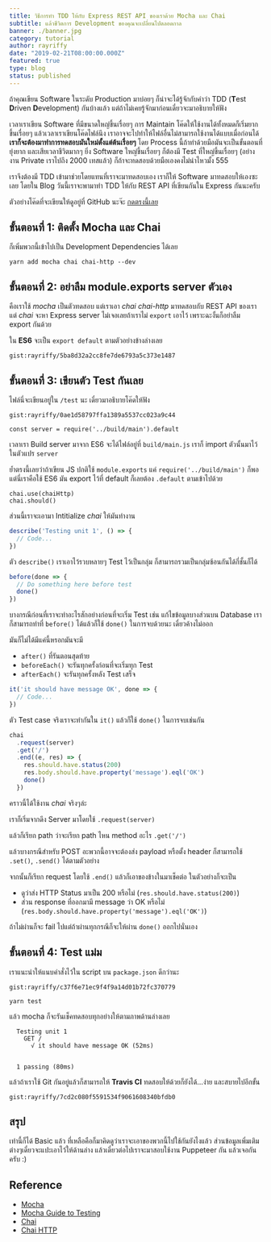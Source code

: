 ```yaml
---
title: วิธีการทำ TDD ให้กับ Express REST API ของเราด้วย Mocha และ Chai 
subtitle: แล้วชีวิตการ Development ของคุณจะเปลี่ยนไปตลอดกาล
banner: ./banner.jpg
category: tutorial
author: rayriffy
date: "2019-02-21T08:00:00.000Z"
featured: true
type: blog
status: published
---
```


ถ้าคุณเขียน Software ในระดับ Production มาบ่อยๆ ก็น่าจะได้รู้จักกับคำว่า TDD (**T**est **D**riven **D**evelopment) กันบ้างแล้ว แต่ถ้าไม่เคยรู้จักมาก่อนเดี๋ยวจะมาอธิบายให้ฟัง

เวลาเราเขียน Software ที่มีขนาดใหญ่ขึ้นเรื่อยๆ การ Maintain โค๊ดให้ใช้งานได้ทั้งหมดก็เริ่มยากขึ้นเรื่อยๆ แล้วเวลาเราเขียนโค๊ดไฟล์นึง เราอาจจะไปทำให้ไฟล์อื่นไม่สามารถใช้งานได้แบบเมื่อก่อนได้ **เราก็จะต้องมาทำการทดสอบมันใหม่ตั้งแต่ต้นเรื่อยๆ** โดย Process นี้ถ้าทำด้วยมือมันจะเป็นขั้นตอนที่ยุ่งยาก และเสียเวลาชีวิตมากๆ ยิ่ง Software ใหญ่ขึ้นเรื่อยๆ ก็ต้องมี Test ที่ใหญ่ขึ้นเรื่อยๆ (อย่างงาน Private เราไปถึง 2000 เทสแล้ว) ก็ถ้าจะทดสอบด้วยมือเองคงไม่น่าไหวมั้ง 555

เราจึงต้องมี TDD เข้ามาช่วยโดยแทนที่เราจะมาทดสอบเอง เราก็ให้ Software มาทดสอบให้เองซะเลย โดยใน Blog วันนี้เราจะพามาทำ TDD ให้กับ REST API ที่เขียนกันใน Express กันนะครับ

ตัวอย่างโค๊ดที่จะเขียนให้ดูอยู่ที่ GitHub นะจ๊ะ [กดตรงนี้เลย](https://github.com/rayriffy/express-mocha-chai-es6)

## ขั้นตอนที่ 1: ติดตั้ง Mocha และ Chai

ก็เพิ่มพวกนี้เข้าไปเป็น Development Dependencies ได้เลย

```
yarn add mocha chai chai-http --dev
```

## ขั้นตอนที่ 2: อย่าลืม module.exports server ตัวเอง

คือเราใช้ *mocha* เป็นตัวทดสอบ แต่เราเอา *chai* *chai-http* มาทดสอบกับ REST API ของเรา แต่ *chai* จะหา Express server ไม่เจอเลยถ้าเราไม่ `export` เอาไว้ เพราะฉะงั้นก็อย่าลืม export กันด้วย

ใน **ES6** จะเป็น `export default` ตามตัวอย่างข้างล่างเลย

`gist:rayriffy/5ba8d32a2cc8fe7de6793a5c373e1487`

## ขั้นตอนที่ 3: เขียนตัว Test กันเลย

ไฟล์นี่จะเขียนอยู่ใน `/test` นะ เดี๋ยวมาอธิบายโค๊ดให้ฟัง

`gist:rayriffy/0ae1d58797ffa1389a5537cc023a9c44`

```
const server = require('../build/main').default
```

เวลาเรา Build server มาจาก ES6 จะได้ไฟล์อยู่ที่ `build/main.js` เราก็ import ตัวนั้นมาไว้ในตัวแปร `server`

ย้ำตรงนี้เลยว่าถ้าเขียน JS ปกติใช้ `module.exports` แค่ `require('../build/main')` ก็พอ แต่นี่เราคือใช้ ES6 มัน export ไว้ที่ default ก็เลยต้อง `.default` ตามเข้าไปด้วย

```
chai.use(chaiHttp)
chai.should()
```

ส่วนนี้เราจะเอามา Intitialize *chai* ให้มันทำงาน

```javascript
describe('Testing unit 1', () => {
  // Code...
})
```

ตัว `describe()` เราเอาไว้รวบหลายๆ Test ไว้เป็นกลุ่ม ก็สามารถรวมเป็นกลุ่มซ้อนกันได้กี่ชั้นก็ได้

```javascript
before(done => {
  // Do something here before test
  done()
})
```

บางกรณีก่อนที่เราจะทำอะไรสักอย่างก่อนที่จะเริ่ม Test เช่น แก้ไขข้อมูลบางส่วนบน Database เราก็สามารถทำที่ `before()` ได้แล้วก็ใช้ `done()` ในการจบด้วยนะ เดี๋ยวค้างไม่ออก

มันก็ไม่ได้มีแค่นี้หรอกมันจะมี

- `after()` ที่รันตอนสุดท้าย
- `beforeEach()` จะรันทุกครั้งก่อนที่จะเริ่มทุก Test
- `afterEach()` จะรันทุกครั้งหลัง Test เสร็จ

```javascript
it('it should have message OK', done => {
  // Code...
})
```

ตัว Test case จริงเราจะทำกันใน `it()` แล้วก็ใช้ `done()` ในการจบเช่นกัน

```javascript
chai
  .request(server)
  .get('/')
  .end((e, res) => {
    res.should.have.status(200)
    res.body.should.have.property('message').eql('OK')
    done()
  })
```

คราวนี้ได้ใช้งาน *chai* จริงๆล่ะ

เราก็เริ่มจากดึง Server มาโดยใช้ `.request(server)`

แล้วก็เรียก path ว่าจะเรียก path ไหน method อะไร `.get('/')`

แล้วบางกรณีสำหรับ POST อะพวกนี้อาจจะต้องส่ง payload หรือตั้ง header ก็สามารถใช้ `.set()`, `.send()` ได้ตามตัวอย่าง

จากนั้นก็เรียก request โดยใช้ `.end()` แล้วก็เอาของข้างในมาเช็คต่อ ในตัวอย่างก็จะเป็น

- ดูว่าส่ง HTTP Status มาเป็น 200 หรือไม่ (`res.should.have.status(200)`)
- ส่วน response ที่ออกมามี message ว่า OK หรือไม่ (`res.body.should.have.property('message').eql('OK')`)

ถ้าไม่ผ่านก็จะ fail ไปแต่ถ้าผ่านทุกกรณีก็จะให้ผ่าน `done()` ออกไปนั่นเอง

## ขั้นตอนที่ 4: Test แม่ม

เราแนะนำให้แนบคำสั่งไว้ใน script บน `package.json` ดีกว่านะ

`gist:rayriffy/c37f6e71ec9f4f9a14d01b72fc370779`

```
yarn test
```

แล้ว mocha ก็จะรันเช็คทดสอบทุกอย่างให้ตามภาพด้านล่างเลย

```
  Testing unit 1
    GET /
      √ it should have message OK (52ms)


  1 passing (80ms)
```

แล้วถ้าเราใช้ Git กันอยู่แล้วก็สามารถให้ **Travis CI** ทดสอบให้ด้วยก็ยังได้...ง่าย และสบายไปอีกขั้น

`gist:rayriffy/7cd2c080f5591534f9061608340bfdb0`

## สรุป

เท่านี้ก็ได้ Basic แล้ว ที่เหลือคือก็มาคิดดูว่าเราจะเอาของพวกนี้ไปใช้กันยังไงแล้ว ส่วนข้อมูลเพิ่มเติมต่างๆเดี๋ยวจะแปะเอาไว้ให้ด้านล่าง แล้วเดี๋ยวต่อไปเราจะมาสอบใช้งาน Puppeteer กัน แล้วเจอกันครับ :)

## Reference

- [Mocha](https://mochajs.org/)
- [Mocha Guide to Testing](https://gist.github.com/samwize/8877226)
- [Chai](https://www.chaijs.com/)
- [Chai HTTP](https://www.chaijs.com/plugins/chai-http/)
